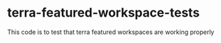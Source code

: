 # terra-featured-workspace-tests
This code is to test that terra featured workspaces are working properly 
